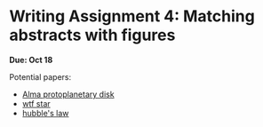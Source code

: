 # Writing Assignment 4: Matching abstracts with figures

**Due: Oct 18**

Potential papers: 
* [Alma protoplanetary disk](http://adsabs.harvard.edu/abs/2015ApJ...808L...3A)
* [wtf star](https://arxiv.org/abs/1509.03622)
* [hubble's law](http://adsabs.harvard.edu/abs/1926ApJ....64..321H)
